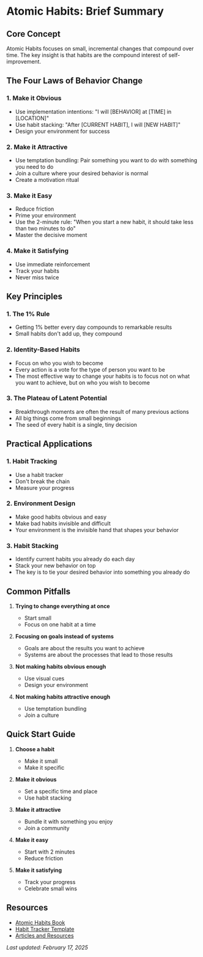# Atomic Habits: Brief Summary

## Core Concept
Atomic Habits focuses on small, incremental changes that compound over time. The key insight is that habits are the compound interest of self-improvement.

## The Four Laws of Behavior Change

### 1. Make it Obvious
- Use implementation intentions: "I will [BEHAVIOR] at [TIME] in [LOCATION]"
- Use habit stacking: "After [CURRENT HABIT], I will [NEW HABIT]"
- Design your environment for success

### 2. Make it Attractive
- Use temptation bundling: Pair something you want to do with something you need to do
- Join a culture where your desired behavior is normal
- Create a motivation ritual

### 3. Make it Easy
- Reduce friction
- Prime your environment
- Use the 2-minute rule: "When you start a new habit, it should take less than two minutes to do"
- Master the decisive moment

### 4. Make it Satisfying
- Use immediate reinforcement
- Track your habits
- Never miss twice

## Key Principles

### 1. The 1% Rule
- Getting 1% better every day compounds to remarkable results
- Small habits don't add up, they compound

### 2. Identity-Based Habits
- Focus on who you wish to become
- Every action is a vote for the type of person you want to be
- The most effective way to change your habits is to focus not on what you want to achieve, but on who you wish to become

### 3. The Plateau of Latent Potential
- Breakthrough moments are often the result of many previous actions
- All big things come from small beginnings
- The seed of every habit is a single, tiny decision

## Practical Applications

### 1. Habit Tracking
- Use a habit tracker
- Don't break the chain
- Measure your progress

### 2. Environment Design
- Make good habits obvious and easy
- Make bad habits invisible and difficult
- Your environment is the invisible hand that shapes your behavior

### 3. Habit Stacking
- Identify current habits you already do each day
- Stack your new behavior on top
- The key is to tie your desired behavior into something you already do

## Common Pitfalls

1. **Trying to change everything at once**
   - Start small
   - Focus on one habit at a time

2. **Focusing on goals instead of systems**
   - Goals are about the results you want to achieve
   - Systems are about the processes that lead to those results

3. **Not making habits obvious enough**
   - Use visual cues
   - Design your environment

4. **Not making habits attractive enough**
   - Use temptation bundling
   - Join a culture

## Quick Start Guide

1. **Choose a habit**
   - Make it small
   - Make it specific

2. **Make it obvious**
   - Set a specific time and place
   - Use habit stacking

3. **Make it attractive**
   - Bundle it with something you enjoy
   - Join a community

4. **Make it easy**
   - Start with 2 minutes
   - Reduce friction

5. **Make it satisfying**
   - Track your progress
   - Celebrate small wins

## Resources
- [Atomic Habits Book](https://jamesclear.com/atomic-habits)
- [Habit Tracker Template](https://jamesclear.com/habit-tracker)
- [Articles and Resources](https://jamesclear.com/articles)

*Last updated: February 17, 2025* 